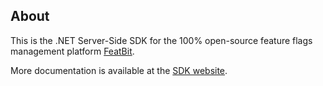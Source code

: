 ## About

This is the .NET Server-Side SDK for the 100% open-source feature flags management
platform [FeatBit](https://github.com/featbit/featbit).

More documentation is available at the [SDK website](https://github.com/featbit/dotnet-server-sdk).